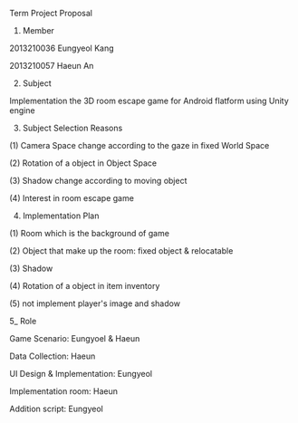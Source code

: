 Term Project Proposal


1) Member

2013210036 Eungyeol Kang

2013210057 Haeun An


2) Subject

Implementation the 3D room escape game for Android flatform using Unity engine


3) Subject Selection Reasons

(1) Camera Space change according to the gaze in fixed World Space

(2) Rotation of a object in Object Space

(3) Shadow change according to moving object

(4) Interest in room escape game


4) Implementation Plan

(1) Room which is the background of game

(2) Object that make up the room: fixed object & relocatable 

(3) Shadow

(4) Rotation of a object in item inventory

(5) not implement player's image and shadow


5_ Role

Game Scenario: Eungyoel & Haeun

Data Collection: Haeun

UI Design & Implementation: Eungyeol

Implementation room: Haeun

Addition script: Eungyeol
